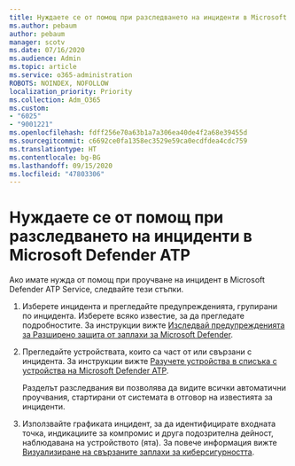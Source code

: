```yaml
---
title: Нуждаете се от помощ при разследването на инциденти в Microsoft Defender ATP
ms.author: pebaum
author: pebaum
manager: scotv
ms.date: 07/16/2020
ms.audience: Admin
ms.topic: article
ms.service: o365-administration
ROBOTS: NOINDEX, NOFOLLOW
localization_priority: Priority
ms.collection: Adm_O365
ms.custom:
- "6025"
- "9001221"
ms.openlocfilehash: fdff256e70a63b1a7a306ea40de4f2a68e39455d
ms.sourcegitcommit: c6692ce0fa1358ec3529e59ca0ecdfdea4cdc759
ms.translationtype: HT
ms.contentlocale: bg-BG
ms.lasthandoff: 09/15/2020
ms.locfileid: "47803306"
---
```

# <a name="need-help-investigating-incidents-in-microsoft-defender-atp"></a>Нуждаете се от помощ при разследването на инциденти в Microsoft Defender ATP

Ако имате нужда от помощ при проучване на инцидент в Microsoft Defender ATP Service, следвайте тези стъпки.

1. Изберете инцидента и прегледайте предупрежденията, групирани по инцидента. Изберете всяко известие, за да прегледате подробностите. За инструкции вижте [Изследвай предупрежденията за Разширено защита от заплахи за Microsoft Defender](https://docs.microsoft.com/windows/security/threat-protection/microsoft-defender-atp/investigate-alerts).
2. Прегледайте устройствата, които са част от или свързани с инцидента. За инструкции вижте [Разучете устройства в списъка с устройства на Microsoft Defender ATP](https://docs.microsoft.com/windows/security/threat-protection/microsoft-defender-atp/investigate-machines).<br/>
 
    Разделът разследвания ви позволява да видите всички автоматични проучвания, стартирани от системата в отговор на известията за инциденти.
3. Използвайте графиката инцидент, за да идентифицирате входната точка, индикациите за компромис и друга подозрителна дейност, наблюдавана на устройството (ята). За повече информация вижте [Визуализиране на свързаните заплахи за киберсигурността](https://docs.microsoft.com/windows/security/threat-protection/microsoft-defender-atp/investigate-incidents#visualizing-associated-cybersecurity-threats).  
